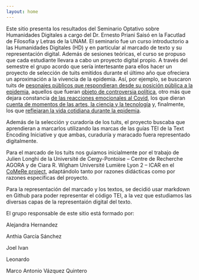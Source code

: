 ```yaml
---
layout: home 
---
```


Este sitio presenta los resultados del Seminario Optativo sobre Humanidades Digitales a cargo del Dr. Ernesto Priani Saisó en la Facutlad de Filosofía y Letras de la UNAM. 
El seminario fue un curso introductorio a las Humanidades Digitales (HD) y en particular al marcado de texto y su representación digital. Además de sesiones teóricas, el curso se propuso que cada estudiante llevara a cabo un proyecto digital propio. A través del semestre el grupo acordo que sería intertesante para ellos hacer un proyecto de selección de tuits emitidos durante el último año que ofreciera un aproximación a la vivencia de la epidemia. Así, por ejemplo, se buscaron tuits de [pesonajes públicos que respondieran desde su posición pública a la epidemia](https://ficino2021.github.io/OptativaHD/Tweets%20Personajes%20Publicos.html), aquellos que fueran [objeto de controversia política](https://ficino2021.github.io/OptativaHD/Tweets.pol%C3%A9micos.dentro.de.la.pol%C3%ADtica.html), otro más que dejara constancia [de las reacciones emocionales al Covid](https://ficino2021.github.io/OptativaHD/reacciones%20del%20covid.html), los que dieran [cuenta de momentos de las artes, la ciencia y la tecnología](https://ficino2021.github.io/OptativaHD/tweets.html) y, finalmente, los que [reflejaran la vida cotidiana durante la epidemia](https://ficino2021.github.io/OptativaHD/diarios-pandemicos.html). 

Además de la selección y curadoría de los tuits, el proyecto buscaba que aprendieran a marcarlos utilizando las marcas de las guías TEI de la Text Encoding Iniciative y que ambas, curaduría y maracado fuera representado digitalmente. 

Para el marcado de los tuits nos guiamos inicialmente por el trabajo de Julien Longhi de la Université de Cergy-Pontoise – Centre de Recherche AGORA y de Ciara R. Wigham Université Lumière Lyon 2 – ICAR en el [CoMeRe project](https://halshs.archives-ouvertes.fr/halshs-01176061), adaptándolo tanto por razones didácticas como por razones específicas del proyecto. 

Para la representación del marcado y los textos, se decidió usar markdown en Github para poder representar el código TEI, a la vez que estudiamos las diversas capas de la representaión digital del texto.

El grupo responsable de este sitio está formado por: 


Alejandra Hernandez

Anthia García Sánchez

Joel Ivan

Leonardo 

Marco Antonio Vázquez Quintero 

